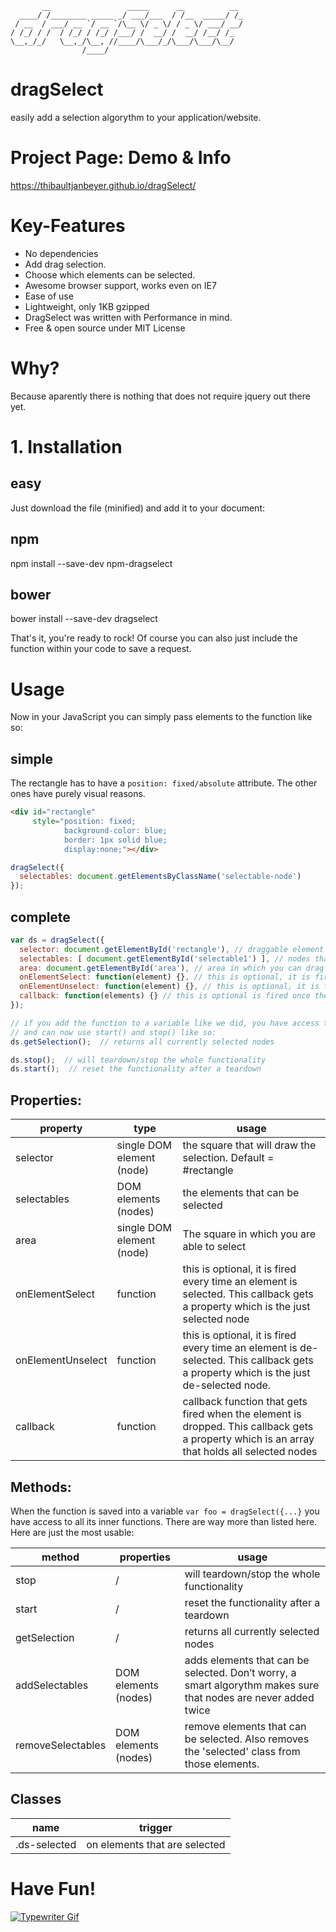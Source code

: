 ```
       __                 _____      __          __ 
  ____/ /________ _____ _/ ___/___  / /__  _____/ /_
 / __  / ___/ __ `/ __ `/\__ \/ _ \/ / _ \/ ___/ __/
/ /_/ / /  / /_/ / /_/ /___/ /  __/ /  __/ /__/ /_  
\__,_/_/   \__,_/\__, //____/\___/_/\___/\___/\__/  
                /____/                              
```

# dragSelect
easily add a selection algorythm to your application/website.

# Project Page: Demo & Info

https://thibaultjanbeyer.github.io/dragSelect/

# Key-Features

- No dependencies
- Add drag selection.
- Choose which elements can be selected.
- Awesome browser support, works even on IE7
- Ease of use
- Lightweight, only 1KB gzipped
- DragSelect was written with Performance in mind.
- Free & open source under MIT License

# Why?

Because aparently there is nothing that does not require jquery out there yet.

# 1. Installation
## easy

Just download the file (minified) and add it to your document:

<script src="https://thibaultjanbeyer.github.io/dragSelect/ds.min.js"></script>

## npm

npm install --save-dev npm-dragselect

## bower

bower install --save-dev dragselect

That's it, you're ready to rock!
Of course you can also just include the function within your code to save a request.

# Usage

Now in your JavaScript you can simply pass elements to the function like so:

## simple

The rectangle has to have a `position: fixed/absolute` attribute. The other ones have purely visual reasons.
```html
<div id="rectangle" 
     style="position: fixed;
            background-color: blue;
            border: 1px solid blue;
            display:none;"></div>
```

```javascript
dragSelect({
  selectables: document.getElementsByClassName('selectable-node')
});
```

## complete

```javascript
var ds = dragSelect({
  selector: document.getElementById('rectangle'), // draggable element '#rectangle is default but can be set to anything'
  selectables: [ document.getElementById('selectable1') ], // nodes that can be selected as array
  area: document.getElementById('area'), // area in which you can drag'
  onElementSelect: function(element) {}, // this is optional, it is fired every time an element is selected. (element) = just selected node
  onElementUnselect: function(element) {}, // this is optional, it is fired every time an element is de-selected. (element) = just de-selected node.
  callback: function(elements) {} // this is optional is fired once the user releases the mouse. (elements) = selected nodes.
});

// if you add the function to a variable like we did, you have access to all its functions
// and can now use start() and stop() like so:
ds.getSelection();  // returns all currently selected nodes

ds.stop();  // will teardown/stop the whole functionality
ds.start();  // reset the functionality after a teardown
```

## Properties:
| property | type | usage |
|--- |--- |--- |
|selector |single DOM element (node) |the square that will draw the selection. Default = #rectangle|
|selectables |DOM elements (nodes) |the elements that can be selected|
|area |single DOM element (node) |The square in which you are able to select |
|onElementSelect |function |this is optional, it is fired every time an element is selected. This callback gets a property which is the just selected node|
|onElementUnselect |function |this is optional, it is fired every time an element is de-selected. This callback gets a property which is the just de-selected node.|
|callback |function |callback function that gets fired when the element is dropped. This callback gets a property which is an array that holds all selected nodes|

## Methods:
When the function is saved into a variable `var foo = dragSelect({...}` you have access to all its inner functions. There are way more than listed here. Here are just the most usable:  

| method | properties | usage |
|--- |--- |--- |
|stop |/ |will teardown/stop the whole functionality |
|start |/ |reset the functionality after a teardown |
|getSelection |/ |returns all currently selected nodes |
|addSelectables |DOM elements (nodes) |adds elements that can be selected. Don’t worry, a smart algorythm makes sure that nodes are never added twice |
|removeSelectables |DOM elements (nodes) |remove elements that can be selected. Also removes the 'selected' class from those elements. |

## Classes
| name | trigger |
|--- |--- |
|.ds-selected | on elements that are selected

# Have Fun!

[![Typewriter Gif](https://thibaultjanbeyer.github.io/dragSelect/typewriter.gif)](http://thibaultjanbeyer.com/)